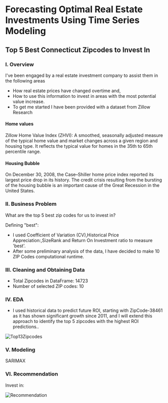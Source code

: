 
# Forecasting Optimal Real Estate Investments Using Time Series Modeling

## Top 5 Best Connecticut Zipcodes to Invest In 



### I. Overview

I've been engaged by a real estate investment company to assist them in the following areas

* How real estate prices have changed overtime and,
* How to use this information to invest in areas with the most potential value increase.
* To get me started I have been provided with a dataset from Zillow Research

 #### Home values
Zillow Home Value Index (ZHVI): A smoothed, seasonally adjusted measure of the typical home value and market changes across a given region and housing type. It reflects the typical value for homes in the 35th to 65th percentile range.

 #### Housing Bubble
On December 30, 2008, the Case–Shiller home price index reported its largest price drop in its history.
The credit crisis resulting from the bursting of the housing bubble is an important cause of the Great Recession in the United States.

### II. Business Problem

What are the top 5 best zip codes for us to invest in?

Defining "best":
* I used Coefficient of Variation (CV),Historical Price Appreciation:,SizeRank and Return On Investment ratio to measure 'best'.
* After some preliminary analysis of the data, I have decided to make 10 ZIP Codes computational runtime.

### III. Cleaning and Obtaining Data

* Total Zipcodes in DataFrame: 14723
* Number of selected ZIP codes: 10

### IV. EDA

* I used historical data to predict future ROI, starting with ZipCode-38461 as it has shown significant growth since 2011, and I will extend this approach to identify the top 5 zipcodes with the highest ROI predictions..

![Top13Zipcodes]()

### V. Modeling

SARIMAX 

### VI. Recommendation

Invest in:

![Recommendation](.)
